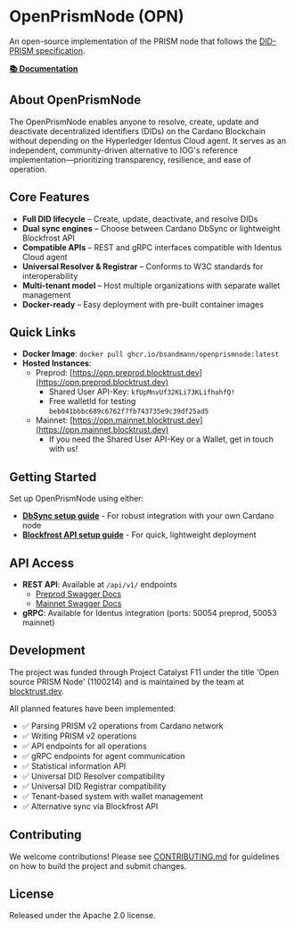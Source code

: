 # OpenPrismNode (OPN)

An open-source implementation of the PRISM node that follows the [DID-PRISM specification](https://github.com/input-output-hk/prism-did-method-spec/blob/main/w3c-spec/PRISM-method.md).

**[📚 Documentation](https://bsandmann.github.io/OpenPrismNode/)**

## About OpenPrismNode

The OpenPrismNode enables anyone to resolve, create, update and deactivate decentralized identifiers (DIDs) on the Cardano Blockchain without depending on the Hyperledger Identus Cloud agent. It serves as an independent, community-driven alternative to IOG's reference implementation—prioritizing transparency, resilience, and ease of operation.

## Core Features

- **Full DID lifecycle** – Create, update, deactivate, and resolve DIDs
- **Dual sync engines** – Choose between Cardano DbSync or lightweight Blockfrost API
- **Compatible APIs** – REST and gRPC interfaces compatible with Identus Cloud agent
- **Universal Resolver & Registrar** – Conforms to W3C standards for interoperability
- **Multi-tenant model** – Host multiple organizations with separate wallet management
- **Docker-ready** – Easy deployment with pre-built container images

## Quick Links

- **Docker Image**: `docker pull ghcr.io/bsandmann/openprismnode:latest`
- **Hosted Instances**:
  - Preprod: [https://opn.preprod.blocktrust.dev](https://opn.preprod.blocktrust.dev)
    - Shared User API-Key: ``kfUpMnvUf32KLi73KLifhahfQ!``
    - Free walletId for testing ``beb041bbbc689c6762f7fb743735e9c39df25ad5``
  - Mainnet: [https://opn.mainnet.blocktrust.dev](https://opn.mainnet.blocktrust.dev)
    - If you need the Shared User API-Key or a Wallet, get in touch with us! 

## Getting Started

Set up OpenPrismNode using either:
- **[DbSync setup guide](https://bsandmann.github.io/OpenPrismNode/Guide_DbSync)** - For robust integration with your own Cardano node
- **[Blockfrost API setup guide](https://bsandmann.github.io/OpenPrismNode/Guide_blockfrost)** - For quick, lightweight deployment

## API Access

- **REST API**: Available at `/api/v1/` endpoints
  - [Preprod Swagger Docs](https://opn.preprod.blocktrust.dev/swagger/index.html)
  - [Mainnet Swagger Docs](https://opn.mainnet.blocktrust.dev/swagger/index.html)
- **gRPC**: Available for Identus integration (ports: 50054 preprod, 50053 mainnet)

## Development

The project was funded through Project Catalyst F11 under the title 'Open source PRISM Node' (1100214) and is maintained by the team at [blocktrust.dev](https://blocktrust.dev).

All planned features have been implemented:
- ✅ Parsing PRISM v2 operations from Cardano network
- ✅ Writing PRISM v2 operations
- ✅ API endpoints for all operations
- ✅ gRPC endpoints for agent communication
- ✅ Statistical information API
- ✅ Universal DID Resolver compatibility
- ✅ Universal DID Registrar compatibility
- ✅ Tenant-based system with wallet management
- ✅ Alternative sync via Blockfrost API

## Contributing

We welcome contributions! Please see [CONTRIBUTING.md](CONTRIBUTING.md) for guidelines on how to build the project and submit changes.

## License

Released under the Apache 2.0 license.
